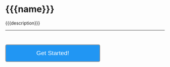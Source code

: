 # {{{name}}}

{{{description}}}

---

&nbsp;

[<button style="color:#FFFFFF;font-size:1.2rem;background-color:#2196f3;border: 2px #999 solid;border-radius: 5px;padding: 15px 30px;width: 300px;cursor:pointer;">Get Started!</button>](getting-started)
